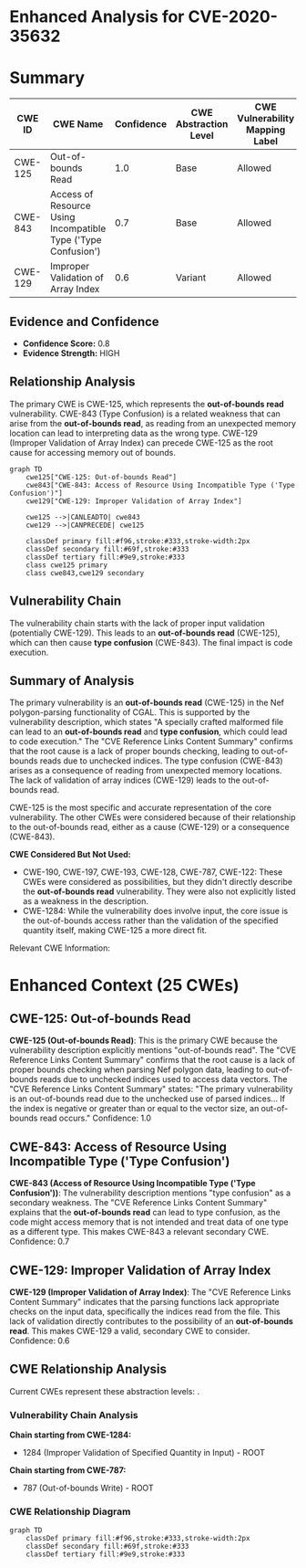 # Enhanced Analysis for CVE-2020-35632

# Summary
| CWE ID | CWE Name | Confidence | CWE Abstraction Level | CWE Vulnerability Mapping Label | CWE-Vulnerability Mapping Notes |
|---|---|---|---|---|---|
| CWE-125 | Out-of-bounds Read | 1.0 | Base | Allowed | Primary CWE |
| CWE-843 | Access of Resource Using Incompatible Type ('Type Confusion') | 0.7 | Base | Allowed | Secondary CWE |
| CWE-129 | Improper Validation of Array Index | 0.6 | Variant | Allowed | Secondary CWE |

## Evidence and Confidence

*   **Confidence Score:** 0.8
*   **Evidence Strength:** HIGH

## Relationship Analysis
The primary CWE is CWE-125, which represents the **out-of-bounds read** vulnerability. CWE-843 (Type Confusion) is a related weakness that can arise from the **out-of-bounds read**, as reading from an unexpected memory location can lead to interpreting data as the wrong type. CWE-129 (Improper Validation of Array Index) can precede CWE-125 as the root cause for accessing memory out of bounds.

```mermaid
graph TD
    cwe125["CWE-125: Out-of-bounds Read"]
    cwe843["CWE-843: Access of Resource Using Incompatible Type ('Type Confusion')"]
    cwe129["CWE-129: Improper Validation of Array Index"]
    
    cwe125 -->|CANLEADTO| cwe843
    cwe129 -->|CANPRECEDE| cwe125
    
    classDef primary fill:#f96,stroke:#333,stroke-width:2px
    classDef secondary fill:#69f,stroke:#333
    classDef tertiary fill:#9e9,stroke:#333
    class cwe125 primary
    class cwe843,cwe129 secondary
```

## Vulnerability Chain
The vulnerability chain starts with the lack of proper input validation (potentially CWE-129). This leads to an **out-of-bounds read** (CWE-125), which can then cause **type confusion** (CWE-843). The final impact is code execution.

## Summary of Analysis
The primary vulnerability is an **out-of-bounds read** (CWE-125) in the Nef polygon-parsing functionality of CGAL. This is supported by the vulnerability description, which states "A specially crafted malformed file can lead to an **out-of-bounds read** and **type confusion**, which could lead to code execution." The "CVE Reference Links Content Summary" confirms that the root cause is a lack of proper bounds checking, leading to out-of-bounds reads due to unchecked indices. The type confusion (CWE-843) arises as a consequence of reading from unexpected memory locations. The lack of validation of array indices (CWE-129) leads to the out-of-bounds read.

CWE-125 is the most specific and accurate representation of the core vulnerability. The other CWEs were considered because of their relationship to the out-of-bounds read, either as a cause (CWE-129) or a consequence (CWE-843).

**CWE Considered But Not Used:**

*   CWE-190, CWE-197, CWE-193, CWE-128, CWE-787, CWE-122: These CWEs were considered as possibilities, but they didn't directly describe the **out-of-bounds read** vulnerability. They were also not explicitly listed as a weakness in the description.
*   CWE-1284: While the vulnerability does involve input, the core issue is the out-of-bounds access rather than the validation of the specified quantity itself, making CWE-125 a more direct fit.

Relevant CWE Information:

# Enhanced Context (25 CWEs)

## CWE-125: Out-of-bounds Read
**CWE-125 (Out-of-bounds Read)**: This is the primary CWE because the vulnerability description explicitly mentions "out-of-bounds read". The "CVE Reference Links Content Summary" confirms that the root cause is a lack of proper bounds checking when parsing Nef polygon data, leading to out-of-bounds reads due to unchecked indices used to access data vectors. The "CVE Reference Links Content Summary" states: "The primary vulnerability is an out-of-bounds read due to the unchecked use of parsed indices... If the index is negative or greater than or equal to the vector size, an out-of-bounds read occurs." Confidence: 1.0

## CWE-843: Access of Resource Using Incompatible Type ('Type Confusion')
**CWE-843 (Access of Resource Using Incompatible Type ('Type Confusion'))**: The vulnerability description mentions "type confusion" as a secondary weakness. The "CVE Reference Links Content Summary" explains that the **out-of-bounds read** can lead to type confusion, as the code might access memory that is not intended and treat data of one type as a different type. This makes CWE-843 a relevant secondary CWE. Confidence: 0.7

## CWE-129: Improper Validation of Array Index
**CWE-129 (Improper Validation of Array Index)**: The "CVE Reference Links Content Summary" indicates that the parsing functions lack appropriate checks on the input data, specifically the indices read from the file. This lack of validation directly contributes to the possibility of an **out-of-bounds read**. This makes CWE-129 a valid, secondary CWE to consider. Confidence: 0.6


## CWE Relationship Analysis

Current CWEs represent these abstraction levels: .


### Vulnerability Chain Analysis

**Chain starting from CWE-1284:**
- 1284 (Improper Validation of Specified Quantity in Input) - ROOT


**Chain starting from CWE-787:**
- 787 (Out-of-bounds Write) - ROOT



### CWE Relationship Diagram

```mermaid
graph TD
    classDef primary fill:#f96,stroke:#333,stroke-width:2px
    classDef secondary fill:#69f,stroke:#333
    classDef tertiary fill:#9e9,stroke:#333
```